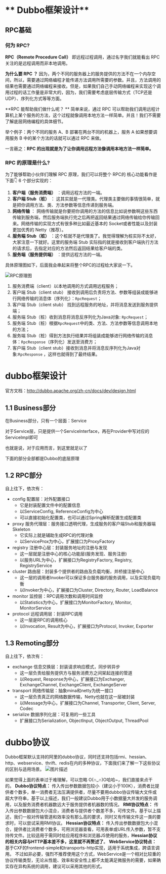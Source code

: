 # ** Dubbo框架设计**

## RPC基础

### 何为 RPC?

**RPC（Remote Procedure Call）** 即远程过程调用，通过名字我们就能看出 RPC 关注的是远程调用而非本地调用。

**为什么要 RPC  ？** 因为，两个不同的服务器上的服务提供的方法不在一个内存空间，所以，需要通过网络编程才能传递方法调用所需要的参数。并且，方法调用的结果也需要通过网络编程来接收。但是，如果我们自己手动网络编程来实现这个调用过程的话工作量是非常大的，因为，我们需要考虑底层传输方式（TCP还是UDP）、序列化方式等等方面。


**RPC 能帮助我们做什么呢？ ** 简单来说，通过 RPC 可以帮助我们调用远程计算机上某个服务的方法，这个过程就像调用本地方法一样简单。并且！我们不需要了解底层网络编程的具体细节。


举个例子：两个不同的服务 A、B 部署在两台不同的机器上，服务 A 如果想要调用服务 B 中的某个方法的话就可以通过 RPC 来做。

一言蔽之：**RPC 的出现就是为了让你调用远程方法像调用本地方法一样简单。**

### RPC 的原理是什么?

为了能够帮助小伙伴们理解 RPC 原理，我们可以将整个 RPC的 核心功能看作是下面👇 6 个部分实现的：


1. **客户端（服务消费端）** ：调用远程方法的一端。
1. **客户端 Stub（桩）** ： 这其实就是一代理类。代理类主要做的事情很简单，就是把你调用方法、类、方法参数等信息传递到服务端。
1. **网络传输** ： 网络传输就是你要把你调用的方法的信息比如说参数啊这些东西传输到服务端，然后服务端执行完之后再把返回结果通过网络传输给你传输回来。网络传输的实现方式有很多种比如最近基本的 Socket或者性能以及封装更加优秀的 Netty（推荐）。
1. **服务端 Stub（桩）** ：这个桩就不是代理类了。我觉得理解为桩实际不太好，大家注意一下就好。这里的服务端 Stub 实际指的就是接收到客户端执行方法的请求后，去指定对应的方法然后返回结果给客户端的类。
1. **服务端（服务提供端）** ：提供远程方法的一端。

具体原理图如下，后面我会串起来将整个RPC的过程给大家说一下。


![RPC原理图](https://my-blog-to-use.oss-cn-beijing.aliyuncs.com/18-12-6/37345851.jpg)

1. 服务消费端（client）以本地调用的方式调用远程服务；
1. 客户端 Stub（client stub） 接收到调用后负责将方法、参数等组装成能够进行网络传输的消息体（序列化）：`RpcRequest`；
1. 客户端 Stub（client stub） 找到远程服务的地址，并将消息发送到服务提供端；
1. 服务端 Stub（桩）收到消息将消息反序列化为Java对象: `RpcRequest`；
1. 服务端 Stub（桩）根据`RpcRequest`中的类、方法、方法参数等信息调用本地的方法；
1. 服务端 Stub（桩）得到方法执行结果并将组装成能够进行网络传输的消息体：`RpcResponse`（序列化）发送至消费方；
1. 客户端 Stub（client stub）接收到消息并将消息反序列化为Java对象:`RpcResponse` ，这样也就得到了最终结果。

# dubbo框架设计

官方文档：http://dubbo.apache.org/zh-cn/docs/dev/design.html

## 1.1  Business部分

在Business部分，只有一个层面：Service

对于Service层，只是提供一个ServiceInterface，再在Provider中写对应的ServiceImpl即可

也就是说，对于应用而言，到这里就足以了

下面的部分全部都是Dubbo的底层原理

## **1.2  RPC部分**

自上往下，依次有：

- config 配置层：对外配置接口
  - 它是封装配置文件中的配置信息
  - 以ServiceConfig, ReferenceConfig为中心
  - 可以直接初始化配置类，也可以通过Spring解析配置生成配置类
- proxy 服务代理层：服务接口透明代理，生成服务的客户端Stub和服务器端Skeleton
  - 它实际上就是辅助生成RPC的代理对象
  - 以ServiceProx为中心，扩展接口为ProxyFactory
- registry 注册中心层：封装服务地址的注册与发现
  - 这一层就是注册中心的核心功能层(服务发现、服务注册)
  - 以服务URL为中心，扩展接口为RegistryFactory, Registry, RegistryService
- cluster 路由层：封装多个提供者的路由及负载均衡，并桥接注册中心
  - 这一层的调用者Invoker可以保证多台服务器的服务调用，以及实现负载均衡
  - 以Invoker为中心，扩展接口为Cluster, Directory, Router, LoadBalance
- monitor 监控层：RPC调用次数和调用时间监控
  - 以Statistics为中心，扩展接口为MonitorFactory, Monitor, MonitorService
- protocol 远程调用层：封装RPC调用
  - 这一层是RPC的调用核心
  - 以Invocation, Result为中心，扩展接口为Protocol, Invoker, Exporter

## **1.3  Remoting部分**

自上往下，依次有：

- exchange 信息交换层：封装请求响应模式，同步转异步
  - 这一层负责给服务提供方与服务消费方之间架起连接的管道
  - 以Request, Response为中心，扩展接口为Exchanger, ExchangeChannel, ExchangeClient, ExchangeServer
- transport 网络传输层：抽象mina和netty为统一接口
  - 这一层负责真正的网络数据传输，Netty也就在这一层被封装
  - 以Message为中心，扩展接口为Channel, Transporter, Client, Server, Codec
- serialize 数据序列化层：可复用的一些工具
  - 扩展接口为Serialization, ObjectInput, ObjectOutput, ThreadPool

# dubbo协议

Dubbo框架默认支持的阿里的dubbo协议，同时还支持包括rmi、hessian、http、webservice、thrift、redis在内的多种协议，下面我们来了解一下这些协议的区别与适用场景。
![图片描述](https://img1.sycdn.imooc.com/5b99d48d00011f0b15420193.png)

如果觉得上面的表单过于难理解，可以忽略 O(∩_∩)O哈哈~，我们直接来点干的。
**Dubbo协议特点：** 传入传出参数数据包较小（建议小于100K），消费者比提供者个数多，单一消费者无法压满提供者，尽量不要用dubbo协议传输大文件或超大字符串，基于以上描述，我们一般建议Dubbo用于小数据量大并发的服务调用，以及服务消费者机器数远大于服务提供者机器数的情况。
**RMI协议特点：** 传入传出参数数据包大小混合，消费者与提供者个数差不多，可传文件。基于以上描述，我们一般对传输管道和效率没有那么高的要求，同时又有传输文件这一类的要求时，可以尝试采用RMI协议。
**Hessian协议特点：** 传入传出参数数据包大小混合，提供者比消费者个数多，可用浏览器查看，可用表单或URL传入参数，暂不支持传文件。比较适用于需同时给应用程序和浏览器JS使用的服务，**Hessian协议的相关内容与HTTP基本差不多，这里就不再赘述了**。
**WebService协议特点：** 基于CXF的frontend-simple和transports-http实现，适用于系统集成，跨语言调用。 不过如非必要，强烈不推荐使用这个方式，WebService是一个相对比较重的协议传输类型，无论从性能、效率和安全性上都不太能满足微服务的需要，如果确实存在异构系统的调用，建议可以采用其他的形式。